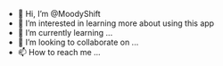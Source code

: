 - 👋 Hi, I’m @MoodyShift
- 👀 I’m interested in learning more about using this app
- 🌱 I’m currently learning ...
- 💞️ I’m looking to collaborate on ...
- 📫 How to reach me ...

<!---
MoodyShift/MoodyShift is a ✨ special ✨ repository because its `README.md` (this file) appears on your GitHub profile.
You can click the Preview link to take a look at your changes.
--->
